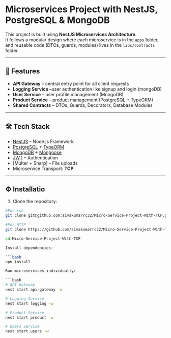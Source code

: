 # Microservices Project with NestJS, PostgreSQL & MongoDB

This project is built using **NestJS Microservices Architecture**.  
It follows a modular design where each microservice is in the `apps` folder, and reusable code (DTOs, guards, modules) lives in the `libs/contracts` folder.

---

## 🚀 Features
- **API Gateway** – central entry point for all client requests
- **Logging Service** –user authentication like signup and login (mongoDB)
- **User Service** – user profile management (MongoDB)
- **Product Service** – product management (PostgreSQL + TypeORM)
- **Shared Contracts** – DTOs, Guards, Decorators, Database Modules

---

## 🛠️ Tech Stack
- [NestJS](https://nestjs.com/) – Node.js Framework
- [PostgreSQL](https://www.postgresql.org/) + [TypeORM](https://typeorm.io/)
- [MongoDB](https://www.mongodb.com/) + [Mongoose](https://mongoosejs.com/)
- [JWT](https://jwt.io/) – Authentication
- [Multer + Sharp] – File uploads
- Microservice Transport: **TCP**

---

## ⚙️ Installatio
1. Clone the repository:
```bash
#For ssh 
git clone git@github.com:sivakumarrc32/Micro-Service-Project-With-TCP.git

#For HTTP 
git clone https://github.com/sivakumarrc32/Micro-Service-Project-With-TCP.git

cd Micro-Service-Project-With-TCP

Install dependencies:

```bash
npm install

Run microservices individually:

```bash
# API Gateway
nest start api-gateway -w

# Logging Service
nest start logging -w

# Product Service
nest start product -w

# Users Service
nest start users -w